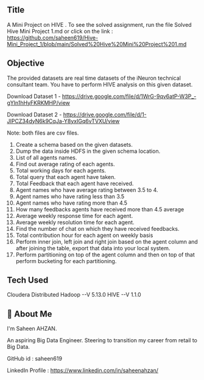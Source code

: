 
## Title

A Mini Project on HIVE . To see the solved assignment, run the file Solved Hive Mini Project 1.md or click on the link : 
https://github.com/saheen619/Hive-Mini_Project_1/blob/main/Solved%20Hive%20Mini%20Project%201.md

## Objective

The provided datasets are real time datasets of the iNeuron technical consultant team. You have to perform HIVE analysis on this given dataset.

Download Dataset 1 - https://drive.google.com/file/d/1WrG-9qv6atP-W3P_-gYln1hHyFKRKMHP/view

Download Dataset 2 - https://drive.google.com/file/d/1-JIPCZ34dyN6k9CqJa-Y8yxIGq6vTVXU/view

Note: both files are csv files. 

1. Create a schema based on the given datasets.
2. Dump the data inside HDFS in the given schema location.
3. List of all agents names. 
4. Find out average rating of each agents.
5. Total working days for each agents.
6. Total query that each agent have taken. 
7. Total Feedback that each agent have received. 
8. Agent names who have average rating between 3.5 to 4. 
9. Agent names who have rating less than 3.5 
10. Agent names who have rating more than 4.5 
11. How many feedbacks agents have received more than 4.5 average
12. Average weekly response time for each agent. 
13. Average weekly resolution time for each agent. 
14. Find the number of chat on which they have received feedbacks. 
15. Total contribution hour for each agent on weekly basis 
16. Perform inner join, left join and right join based on the agent column and after joining the table, export that data into your local system.
17. Perform partitioning on top of the agent column and then on top of that perform bucketing for each partitioning.

## Tech Used

Cloudera Distributed Hadoop --V 5.13.0
HIVE --V 1.1.0

## 🚀 About Me
I'm Saheen AHZAN. 

An aspiring Big Data Engineer. Steering to transition my career from retail to Big Data.

GitHub id : saheen619

LinkedIn Profile : https://www.linkedin.com/in/saheenahzan/
